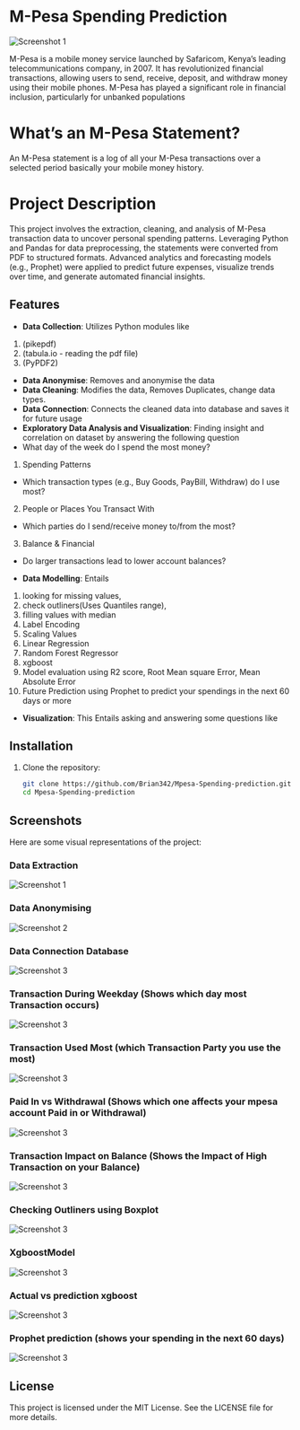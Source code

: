 # M-Pesa Spending Prediction
![Screenshot 1](/Images/Finance.jpg)

M-Pesa is a mobile money service launched by Safaricom, Kenya’s leading telecommunications company, in 2007. It has revolutionized financial transactions, allowing users to send, receive, deposit, and withdraw money using their mobile phones. M-Pesa has played a significant role in financial inclusion, particularly for unbanked populations

# What’s an M-Pesa Statement?
An M-Pesa statement is a log of all your M-Pesa transactions over a selected period basically your mobile money history.

# Project Description
This project involves the extraction, cleaning, and analysis of M-Pesa transaction data to uncover personal spending patterns. Leveraging Python and Pandas for data preprocessing, the statements were converted from PDF to structured formats. Advanced analytics and forecasting models (e.g., Prophet) were applied to predict future expenses, visualize trends over time, and generate automated financial insights. 
<!--The project also features a Flask-powered interface for interactive dashboards and personalized financial alerts.-->

## Features
- **Data Collection**: Utilizes Python modules like
1. (pikepdf) 
2. (tabula.io - reading the pdf file)
3. (PyPDF2)
- **Data Anonymise**: Removes and anonymise the data
- **Data Cleaning**: Modifies the data, Removes Duplicates, change data types.
- **Data Connection**: Connects the cleaned data into database and saves it for future usage
- **Exploratory Data Analysis and Visualization**: Finding insight and correlation on dataset by answering the following question
- What day of the week do I spend the most money?
1. Spending Patterns
- Which transaction types (e.g., Buy Goods, PayBill, Withdraw) do I use most?

2. People or Places You Transact With
- Which parties do I send/receive money to/from the most?
  
3. Balance & Financial 
- Do larger transactions lead to lower account balances?
   
- **Data Modelling**: Entails 
1. looking for missing values,
2. check outliners(Uses Quantiles range),
3. filling values with median
4. Label Encoding
5. Scaling Values
6. Linear Regression
7. Random Forest Regressor
8. xgboost
9. Model evaluation using R2 score, Root Mean square Error, Mean Absolute Error
10. Future Prediction using Prophet to predict your spendings in the next 60 days or more
    
- **Visualization**: This Entails asking and answering some questions like



## Installation
1. Clone the repository:
   ```bash
   git clone https://github.com/Brian342/Mpesa-Spending-prediction.git
   cd Mpesa-Spending-prediction
   ```

## Screenshots
Here are some visual representations of the project:

### Data Extraction
![Screenshot 1](/Images/Extracting_Data_pdf.png)

### Data Anonymising
![Screenshot 2](/Images/Anonymising.png)

### Data Connection Database
![Screenshot 3](/Images/ConnectingDatabase.png)

### Transaction During Weekday (Shows which day most Transaction occurs)
![Screenshot 3](/Images/TransactionWeekday.png)

### Transaction Used Most (which Transaction Party you use the most)
![Screenshot 3](/Images/TransactionUsedMost.png)

### Paid In vs Withdrawal (Shows which one affects your mpesa account Paid in or Withdrawal)
![Screenshot 3](/Images/PaidInvsWithdrawal.png)

### Transaction Impact on Balance (Shows the Impact of High Transaction on your Balance)
![Screenshot 3](/Images/TransactionImapactBalance.png)

### Checking Outliners using Boxplot
![Screenshot 3](/Images/CheckingOutliners.png)

### XgboostModel
![Screenshot 3](/Images/XgboostModel.png)

### Actual vs prediction xgboost
![Screenshot 3](/Images/Actual_vs_Prediction_Xgboost.png)

### Prophet prediction (shows your spending in the next 60 days)
![Screenshot 3](/Images/Prophet.png)

## License
This project is licensed under the MIT License. See the LICENSE file for more details.

